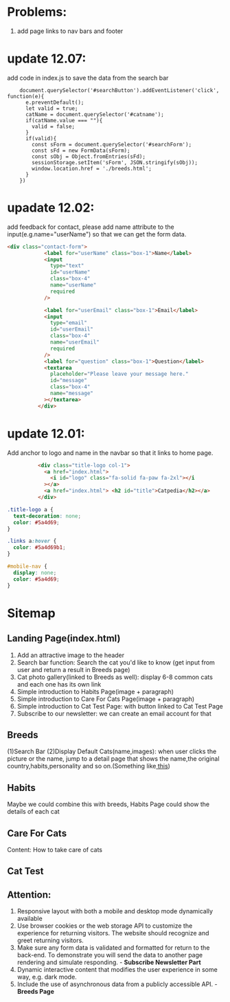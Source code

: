 # Problems:
1. add page links to nav bars and footer



# update 12.07:
add code in index.js to save the data from the search bar

```//save the data from the search bar
    document.querySelector('#searchButton').addEventListener('click', function(e){
      e.preventDefault(); 
      let valid = true;
      catName = document.querySelector('#catname');
      if(catName.value === ""){
        valid = false;
      }
      if(valid){
        const sForm = document.querySelector('#searchForm');
        const sFd = new FormData(sForm);
        const sObj = Object.fromEntries(sFd);
        sessionStorage.setItem('sForm', JSON.stringify(sObj));
        window.location.href = './breeds.html';
      }
    })
```

# upadate 12.02:
add feedback for contact, please add name attribute to the input(e.g.name="userName") so that we can get the form data.

```html
<div class="contact-form">
            <label for="userName" class="box-1">Name</label>
            <input
              type="text"
              id="userName"
              class="box-4"
              name="userName"
              required
            />

            <label for="userEmail" class="box-1">Email</label>
            <input
              type="email"
              id="userEmail"
              class="box-4"
              name="userEmail"
              required
            />
            <label for="question" class="box-1">Question</label>
            <textarea
              placeholder="Please leave your message here."
              id="message"
              class="box-4"
              name="message"
            ></textarea>
          </div>
```



# update 12.01:
Add anchor to logo and name in the navbar so that it links to home page.
```html
          <div class="title-logo col-1">
            <a href="index.html">
              <i id="logo" class="fa-solid fa-paw fa-2xl"></i
            ></a>
            <a href="index.html"> <h2 id="title">Catpedia</h2></a>
          </div>
```

```css
.title-logo a {
  text-decoration: none;
  color: #5a4d69;
}

.links a:hover {
  color: #5a4d69b1;
}

#mobile-nav {
  display: none;
  color: #5a4d69;
}
```




 

# Sitemap

## Landing Page(index.html)
  1. Add an attractive image to the header
  2. Search bar function: Search the cat you'd like to know (get input from user and return a result in Breeds page)
  3. Cat photo gallery(linked to Breeds as well): display 6-8 common cats and each one has its own link
  4. Simple introduction to Habits Page(image + paragraph)
  5. Simple introduction to Care For Cats Page(image + paragraph)
  6. Simple introduction to Cat Test Page: with button linked to Cat Test Page
  7. Subscribe to our newsletter: we can create an email account for that
## Breeds
  (1)Search Bar
  (2)Display Default Cats(name,images): when user clicks the picture or the name, jump to a detail page that shows the name,the original country,habits,personality and so on.(Something like[ this]( https://developers.thecatapi.com/view-account/ylX4blBYT9FaoVd6OhvR?report=gpN-ReBkp " this"))
## Habits
Maybe we could combine this with breeds, Habits Page could show the details of each cat
## Care For Cats
  Content: How to take care of cats
## Cat Test


## Attention:
1. Responsive layout with both a mobile and desktop mode dynamically available
2. Use browser cookies or the web storage API to customize the experience for returning visitors. The website should recognize and greet returning visitors.
3. Make sure any form data is validated and formatted for return to the back-end. To demonstrate you will send the data to another page rendering and simulate responding.  - **Subscribe Newsletter Part**
4. Dynamic interactive content that modifies the user experience in some way, e.g. dark mode.
5. Include the use of asynchronous data from a publicly accessible API. - **Breeds Page**


